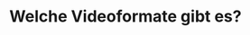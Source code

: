 ---
moduleTitle: Instruktionale Videos
unitTitle: Einführung
title: Welche Videoformate gibt es?
module: 7
unit: 0
subunit: 1
type: instruction
---